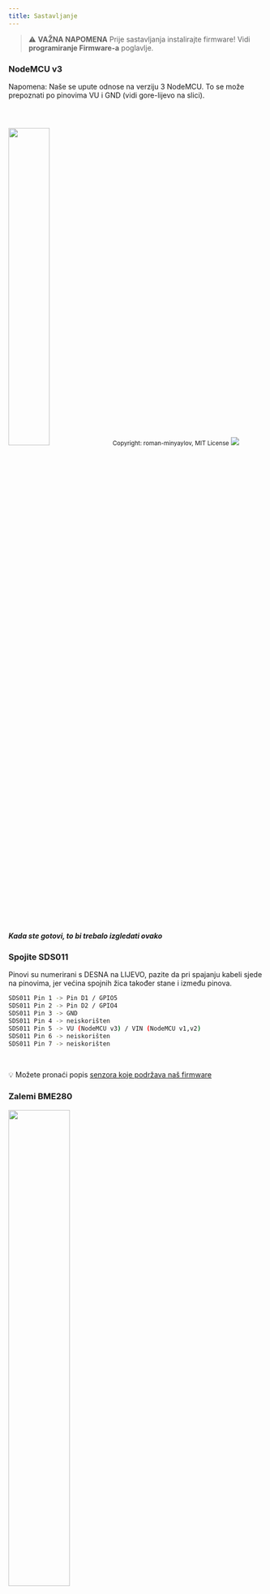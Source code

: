 ```yaml
---
title: Sastavljanje
---
```


> ⚠️ **VAŽNA NAPOMENA**
Prije sastavljanja instalirajte firmware!
Vidi __programiranje Firmware-a__ poglavlje.

### NodeMCU v3
Napomena: Naše se upute odnose na verziju 3 NodeMCU. To se može prepoznati po pinovima VU i GND
(vidi gore-lijevo na slici).

<img src="../docs/airrohr/airrohr-wiring-sds011-bme280.jpg" style="width:40%; margin-top: 3em" loading="lazy"/>
<small>Copyright: roman-minyaylov, MIT License</small>


<img src="../docs/airrohr/nodemcu-v3-bme280.jpeg" style="margin-top: 1em" loading="lazy"/>

##### Kada ste gotovi, to bi trebalo izgledati ovako


### Spojite SDS011
Pinovi su numerirani s DESNA na LIJEVO, pazite da pri spajanju kabeli sjede na pinovima, jer većina spojnih  žica također stane i između pinova.
```bash
SDS011 Pin 1 -> Pin D1 / GPIO5
SDS011 Pin 2 -> Pin D2 / GPIO4
SDS011 Pin 3 -> GND
SDS011 Pin 4 -> neiskorišten
SDS011 Pin 5 -> VU (NodeMCU v3) / VIN (NodeMCU v1,v2)
SDS011 Pin 6 -> neiskorišten
SDS011 Pin 7 -> neiskorišten
```

<br>

💡 Možete pronaći popis [senzora koje podržava naš firmware](https://github.com/opendata-stuttgart/sensors-software/blob/master/airrohr-firmware/Readme.md)


### Zalemi BME280
<img src="../docs/airrohr/solder-a-bme-280.jpeg" style="width:49%; padding-right: 0.5em" class="items-center" loading="lazy"/>
<img src="../docs/airrohr/solder-bme-280.jpeg" style="width:49%;" loading="lazy"/>

Spojite strip pin konektor s BME280 pločicom. Zalemite ga sa stražnje strane. Razmaci između pinova su vrlo mali pa budite strpljivi i oprezni.  

Trik je u tome da vršak lemilice prislonite na pin, malo zagrijete i zatim lagano nanesete lem.


### Spojite BME280
Pinovi su numerirani s LIJEVA na DESNO.
```bash
VIN -> Pin 3V3 (3.3V)
GND->  GND/G
SDA -> PIN D3
SCL -> Pin D4
```

### Sve skupa povežite

##### Povežite NodeMCU i SDS011
<img src="../docs/airrohr/tie-air-quality-sensor-together.jpeg" loading="lazy"/>
Upotrijebite kabelsku vezicu za povezivanje NodeMCU (ESP8266) i SDS011 senzora tako da Wifi antena bude odmaknuta od senzora

##### Povežite fleksibilnu cijev
<img src="../docs/airrohr/sds011-with-tube.jpeg" style="width:49%; padding-right: 0.5em" loading="lazy"/>
<img src="../docs/airrohr/bme280-tied-to-tube.jpeg" style="width:49%;" loading="lazy"/>

* Spojite fleksibilnu cijev na senzor SDS011
* Upotrijebite drugu kabelsku vezicu za pričvršćivanje senzora temperature BME280 na cijev
* Provucite USB kabel kroz cijev. Montirajte SDS011 s NodeMCU okrenutim prema gore i ventilatorom prema dolje
 
##### Umetnite senzor u cijev
* gurnite dijelove u cijev, tako da budu unutra uglavljeni
* USB kabel, savitljiva cijev i BME280 trebaju gledati prema vani
* Gurnite drugu cijev u prvu.

<img src="../docs/airrohr/sds011-jammed-into-tube.jpeg" loading="lazy"/>

##### Završna obrada
* Postavite senzor temperature na savitljivu cijev tako da bude na rubu cijevi.
* Odrežite fleksibilnu cijev na kraju PVC odvodne cijevi
* Po želji: otvorene krajeve cijevi možete pokriti finom mrežicom. Dakle, zrak može prolaziti, ali insekti ostaju vani
 
<img src="../docs/airrohr/position-bme280.jpeg" loading="lazy"/>

### Postavljanje 
idealno mjesto bi bilo oko 1,5 do 3,5 metra iznad razine ulice i na dobro prozračenom mjestu. Međutim, to nije kod svih moguće učiniti i stoga su prilikom registracije potrebni podaci poput visine iznad tla i položaja prema ulici.

